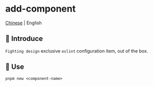 # add-component

<a href="https://github.com/FightingDesign/fighting-design/blob/master/packages/add-component/README.md">Chinese</a> | English

## 🤟 Introduce

`Fighting design` exclusive `eslint` configuration item, out of the box.

## 🌵 Use

```shell
pnpm new <component-name>
```
